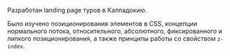 Разработан landing page туров в Каппадокию.

Было изучено позиционирования элементов в CSS, концепции нормального потока, относительного, абсолютного, фиксированного и липкого позиционирования, а также принципы работы со свойством `z-index`.
